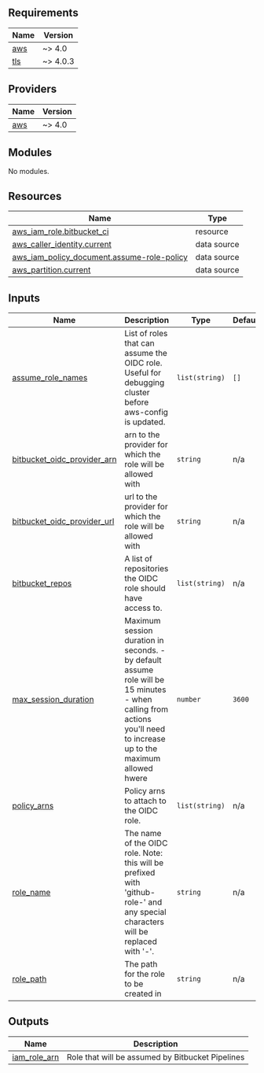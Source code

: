 <!-- BEGIN_TF_DOCS -->
## Requirements

| Name | Version |
|------|---------|
| <a name="requirement_aws"></a> [aws](#requirement\_aws) | ~> 4.0 |
| <a name="requirement_tls"></a> [tls](#requirement\_tls) | ~> 4.0.3 |

## Providers

| Name | Version |
|------|---------|
| <a name="provider_aws"></a> [aws](#provider\_aws) | ~> 4.0 |

## Modules

No modules.

## Resources

| Name | Type |
|------|------|
| [aws_iam_role.bitbucket_ci](https://registry.terraform.io/providers/hashicorp/aws/latest/docs/resources/iam_role) | resource |
| [aws_caller_identity.current](https://registry.terraform.io/providers/hashicorp/aws/latest/docs/data-sources/caller_identity) | data source |
| [aws_iam_policy_document.assume-role-policy](https://registry.terraform.io/providers/hashicorp/aws/latest/docs/data-sources/iam_policy_document) | data source |
| [aws_partition.current](https://registry.terraform.io/providers/hashicorp/aws/latest/docs/data-sources/partition) | data source |

## Inputs

| Name | Description | Type | Default | Required |
|------|-------------|------|---------|:--------:|
| <a name="input_assume_role_names"></a> [assume\_role\_names](#input\_assume\_role\_names) | List of roles that can assume the OIDC role. Useful for debugging cluster before aws-config is updated. | `list(string)` | `[]` | no |
| <a name="input_bitbucket_oidc_provider_arn"></a> [bitbucket\_oidc\_provider\_arn](#input\_bitbucket\_oidc\_provider\_arn) | arn to the provider for which the role will be allowed with | `string` | n/a | yes |
| <a name="input_bitbucket_oidc_provider_url"></a> [bitbucket\_oidc\_provider\_url](#input\_bitbucket\_oidc\_provider\_url) | url to the provider for which the role will be allowed with | `string` | n/a | yes |
| <a name="input_bitbucket_repos"></a> [bitbucket\_repos](#input\_bitbucket\_repos) | A list of repositories the OIDC role should have access to. | `list(string)` | n/a | yes |
| <a name="input_max_session_duration"></a> [max\_session\_duration](#input\_max\_session\_duration) | Maximum session duration in seconds. - by default assume role will be 15 minutes - when calling from actions you'll need to increase up to the maximum allowed hwere | `number` | `3600` | no |
| <a name="input_policy_arns"></a> [policy\_arns](#input\_policy\_arns) | Policy arns to attach to the OIDC role. | `list(string)` | n/a | yes |
| <a name="input_role_name"></a> [role\_name](#input\_role\_name) | The name of the OIDC role. Note: this will be prefixed with 'github-role-' and any special characters will be replaced with '-'. | `string` | n/a | yes |
| <a name="input_role_path"></a> [role\_path](#input\_role\_path) | The path for the role to be created in | `string` | n/a | yes |

## Outputs

| Name | Description |
|------|-------------|
| <a name="output_iam_role_arn"></a> [iam\_role\_arn](#output\_iam\_role\_arn) | Role that will be assumed by Bitbucket Pipelines |
<!-- END_TF_DOCS -->
